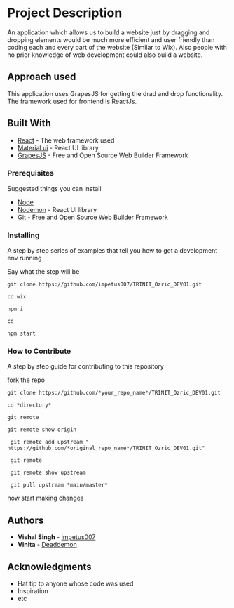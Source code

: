 # Project Description

An application which allows us to build a website just by dragging and dropping elements would be much more efficient and user friendly than coding each and every part of the website (Similar to Wix). Also people with no prior knowledge of web development could also build a website.

## Approach used 

This application uses GrapesJS for getting the drad and drop functionality. 
The framework used for frontend is ReactJs.



## Built With

* [React](https://reactjs.org/) - The web framework used
* [Material ui](https://mui.com/) - React UI library
* [GrapesJS](https://grapesjs.com/) - Free and Open Source Web Builder Framework


### Prerequisites

Suggested things you can install  
* [Node](https://nodejs.org/en/)  
* [Nodemon](https://nodemon.io/) - React UI library
* [Git](https://git-scm.com/) - Free and Open Source Web Builder Framework


 

### Installing

A step by step series of examples that tell you how to get a development env running

Say what the step will be

```
git clone https://github.com/impetus007/TRINIT_Ozric_DEV01.git
```
```
cd wix
```

```
npm i
```

```
cd 
```

 
```
npm start
```

### How to Contribute

A step by step guide for contributing to this repository

fork the repo

```
git clone https://github.com/*your_repo_name*/TRINIT_Ozric_DEV01.git
```
```
cd *directory*
```

```
git remote
```

```
git remote show origin
```
 

```
 git remote add upstream " https://github.com/*original_repo_name*/TRINIT_Ozric_DEV01.git"
```

```
 git remote
```

```
 git remote show upstream
```

```
 git pull upstream *main/master*
```

now start making changes
 

 
## Authors

* **Vishal Singh** - [impetus007](https://github.com/impetus007)
* **Vinita**       - [Deaddemon](https://github.com/Deaddemon)

 

## Acknowledgments

* Hat tip to anyone whose code was used
* Inspiration
* etc

